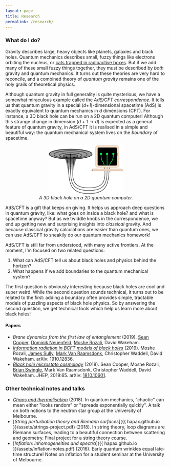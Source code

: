 ```yaml
---
layout: page
title: Research
permalink: /research/
---
```


### What do I do?

Gravity describes large, heavy objects like planets, galaxies and black holes.
Quantum mechanics describes small, fuzzy things like electrons
orbiting the nucleus, or [cats trapped in radioactive boxes](https://en.wikipedia.org/wiki/Schr%C3%B6dinger%27s_cat).
But if we add many of these small fuzzy things together, they must be
described by *both* gravity and quantum mechanics.
It turns out these theories are very hard to reconcile, and a
combined theory of *quantum gravity* remains one of the holy grails of
theoretical physics.

Although quantum gravity in full generality is quite mysterious,
we have a somewhat miraculous example called the *AdS/CFT
correspondence*.
It tells us that quantum gravity in a special (*d+1*)-dimensional
spacetime (AdS) is exactly equivalent to quantum mechanics in *d* dimensions (CFT).
For instance, a 3D black hole can be run on a 2D quantum computer!
Although this strange change in dimension (*d* + 1 → *d*) is expected as a general feature of quantum gravity,
in AdS/CFT it is realised in a simple and beautiful way: the quantum
mechanical system lives on the *boundary* of spacetime.

<figure>
    <div style="text-align:center"><img src ="/images/er=epr.png"
    width="55%" />
		    <figcaption><i>A 3D black hole on a 2D quantum
    computer.</i></figcaption>
	</div>
	</figure>

AdS/CFT is a gift that keeps on giving.
It helps us approach deep questions in quantum gravity, like: what
goes on inside a black hole? and what is spacetime anyway?
But as we twiddle knobs in the correspondence, we end up getting new
and surprising insights into *classical* gravity.
And because classical gravity calculations are easier than quantum ones, we can use AdS/CFT to sneakily do our
quantum mechanics homework!

AdS/CFT is still far from understood, with many active frontiers.
At the moment, I'm focused on two related questions:
1. What can AdS/CFT tell us about black holes and physics behind the
   horizon?
2. What happens if we add boundaries to the quantum mechanical system?

The first question is obviously interesting because black holes are cool and
super weird.
While the second question sounds technical, it turns out to be
related to the first: adding a boundary often provides simple, tractable models of
puzzling aspects of black hole physics.
So by answering the second question, we get technical tools which help
us learn more about black holes!

#### Papers

- *Brane dynamics from the first law of entanglement*
  (2019). [Sean Cooper](https://seancooper.info/),
  [Dominik Neuenfeld](http://inspirehep.net/search?ln=en&ln=en&p=Dominik+Neuenfeld&of=hb&action_search=Search&sf=&so=d&rm=&rg=25&sc=0),
  [Moshe Rozali](https://www.phas.ubc.ca/~rozali/), David Wakeham.
- [*Information radiation in BCFT models of black holes*](https://arxiv.org/abs/1910.12836)
  (2019). Moshe Rozali,
  [James Sully](http://inspirehep.net/search?p=author%3AJ.Sully.1%20AND%20collection%3Aciteable),
  [Mark Van Raamsdonk](https://www.phas.ubc.ca/~mav/vanraamsdonk.html),
  Christopher Waddell, David Wakeham. arXiv: 1910.12836.
- [*Black hole microstate cosmology*](https://link.springer.com/article/10.1007/JHEP07(2019)065)
  (2018). Sean Cooper,
  Moshe Rozali,
  [Brian Swingle](https://sites.google.com/site/physicsmonkey/),
 Mark Van Raamsdonk,
  Christopher Waddell, David Wakeham. JHEP, 2019:65. arXiv: [1810.10601](https://arxiv.org/abs/1810.10601).

### Other technical notes and talks
- [*Chaos and thermalisation*](assets/chaos.pdf) (2018). In quantum
  mechanics, "chaotic" can mean either "looks random" or "spreads exponentially
  quickly". A talk on both notions to the neutron star
  group at the University of Melbourne.
- [*String perturbation theory and Riemann surfaces*]({{
hapax.github.io }}/assets/strings-project.pdf) (2018). In string
theory, loop diagrams are Riemann surfaces, leading to a beautiful
connection between scattering and geometry. Final project for a string
theory course.
- [*Inflation: inhomogeneities and spectra*]({{ hapax.github.io
  }}/assets/inflation-notes.pdf) (2016). Early quantum wrinkles equal
  late-time structure! Notes on inflation for a student seminar at the University of Melbourne.
